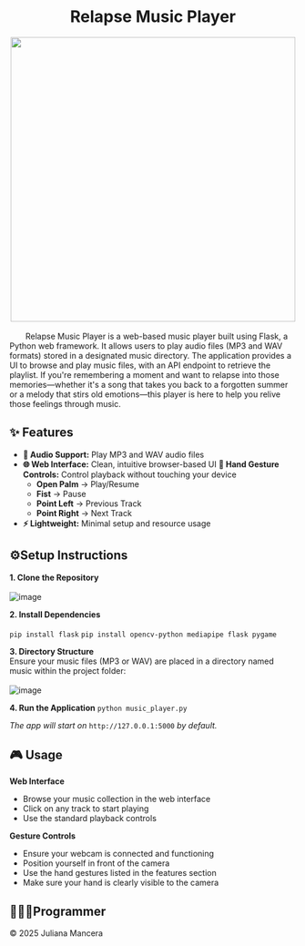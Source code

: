 <h1 align="center">Relapse Music Player</h1>
<div align="center">
  <img src="https://github.com/user-attachments/assets/c1d75d69-1080-4414-a97c-fe07f028dc57" width="500">
</div>
<br>
&emsp;&emsp;Relapse Music Player is a web-based music player built using Flask, a Python web framework. It allows users to play audio files (MP3 and WAV formats) stored in a designated music directory. The application provides a UI to browse and play music files, with an API endpoint to retrieve the playlist. If you're remembering a moment and want to relapse into those memories—whether it's a song that takes you back to a forgotten summer or a melody that stirs old emotions—this player is here to help you relive those feelings through music.

## ✨ Features
- **🎵 Audio Support:** Play MP3 and WAV audio files
- **🌐 Web Interface:** Clean, intuitive browser-based UI
**🤚 Hand Gesture Controls:** Control playback without touching your device
  - **Open Palm** → Play/Resume
  - **Fist** → Pause
  - **Point Left** → Previous Track
  - **Point Right** → Next Track
- **⚡ Lightweight:** Minimal setup and resource usage

## ⚙️Setup Instructions
**1. Clone the Repository** <br> <br>
![image](https://github.com/user-attachments/assets/7b50d44d-65ac-4b37-8c7c-9bd5a25581c8)

**2. Install Dependencies** <br> <br>
`pip install flask`
`pip install opencv-python mediapipe flask pygame`

**3. Directory Structure** <br>
Ensure your music files (MP3 or WAV) are placed in a directory named music within the project folder: <br> <br>
![image](https://github.com/user-attachments/assets/b61b2794-8e8f-4895-8409-4b7fc7b7e710)

**4. Run the Application**
`python music_player.py`

*The app will start on* `http://127.0.0.1:5000` *by default.*

## 🎮 Usage
**Web Interface**
- Browse your music collection in the web interface
- Click on any track to start playing
- Use the standard playback controls <br>

**Gesture Controls**
- Ensure your webcam is connected and functioning
- Position yourself in front of the camera
- Use the hand gestures listed in the features section
- Make sure your hand is clearly visible to the camera

## 👩🏼‍💻Programmer
© 2025 Juliana Mancera
